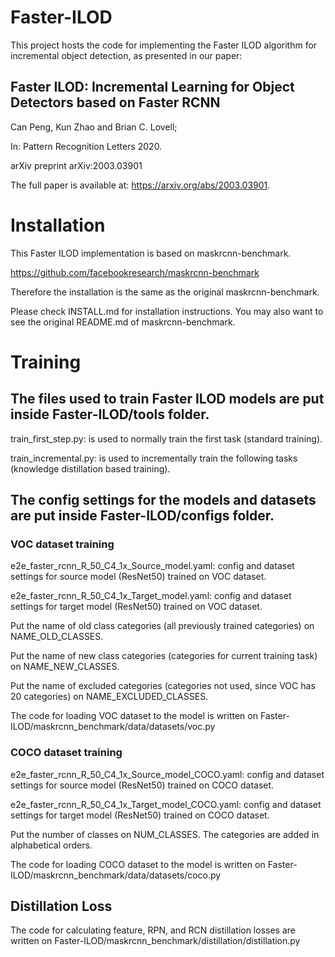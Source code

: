 # Faster-ILOD
This project hosts the code for implementing the Faster ILOD algorithm for incremental object detection, as presented in our paper:

## Faster ILOD: Incremental Learning for Object Detectors based on Faster RCNN

Can Peng, Kun Zhao and Brian C. Lovell;

In: Pattern Recognition Letters 2020.

arXiv preprint 	arXiv:2003.03901

The full paper is available at: https://arxiv.org/abs/2003.03901.

# Installation

This Faster ILOD implementation is based on maskrcnn-benchmark. 

https://github.com/facebookresearch/maskrcnn-benchmark

Therefore the installation is the same as the original maskrcnn-benchmark.

Please check INSTALL.md for installation instructions. You may also want to see the original README.md of maskrcnn-benchmark.

# Training

## The files used to train Faster ILOD models are put inside Faster-ILOD/tools folder.

train_first_step.py: is used to normally train the first task (standard training). 

train_incremental.py: is used to incrementally train the following tasks (knowledge distillation based training).

## The config settings for the models and datasets are put inside Faster-ILOD/configs folder.

### VOC dataset training

e2e_faster_rcnn_R_50_C4_1x_Source_model.yaml: config and dataset settings for source model (ResNet50) trained on VOC dataset.

e2e_faster_rcnn_R_50_C4_1x_Target_model.yaml: config and dataset settings for target model (ResNet50) trained on VOC dataset.

Put the name of old class categories (all previously trained categories) on NAME_OLD_CLASSES.

Put the name of new class categories (categories for current training task) on NAME_NEW_CLASSES.

Put the name of excluded categories (categories not used, since VOC has 20 categories) on NAME_EXCLUDED_CLASSES.

The code for loading VOC dataset to the model is written on Faster-ILOD/maskrcnn_benchmark/data/datasets/voc.py

### COCO dataset training

e2e_faster_rcnn_R_50_C4_1x_Source_model_COCO.yaml: config and dataset settings for source model (ResNet50) trained on COCO dataset.

e2e_faster_rcnn_R_50_C4_1x_Target_model_COCO.yaml: config and dataset settings for target model (ResNet50) trained on COCO dataset.

Put the number of classes on NUM_CLASSES. The categories are added in alphabetical orders.

The code for loading COCO dataset to the model is written on Faster-ILOD/maskrcnn_benchmark/data/datasets/coco.py

## Distillation Loss

The code for calculating feature, RPN, and RCN distillation losses are written on Faster-ILOD/maskrcnn_benchmark/distillation/distillation.py

